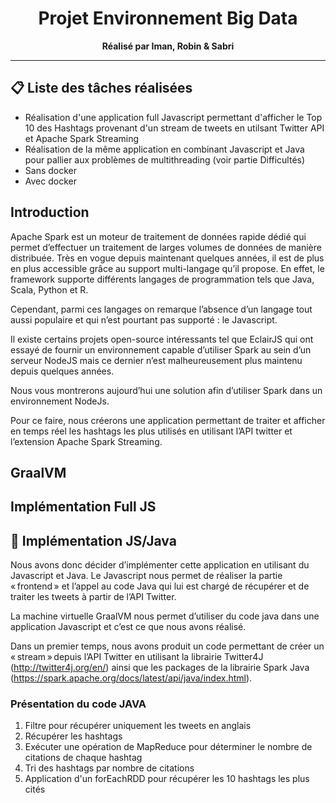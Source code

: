 <h1 align="center">
    Projet Environnement Big Data
</h1>

<p align="center">
  <strong>Réalisé par Iman, Robin & Sabri</strong><br>
</p>

*******************

## 📋 Liste des tâches réalisées

* Réalisation d'une application full Javascript permettant d'afficher le Top 10 des Hashtags provenant d'un stream de tweets en utilsant Twitter API et Apache Spark Streaming
* Réalisation de la même application en combinant Javascript et Java pour pallier aux problèmes de multithreading (voir partie Difficultés)
* Sans docker
* Avec docker

## Introduction

Apache Spark est un moteur de traitement de données rapide dédié qui permet d’effectuer un traitement de larges volumes de données de manière distribuée. Très en vogue depuis maintenant quelques années, il est de plus en plus accessible grâce au support multi-langage qu’il propose. En effet, le framework supporte différents langages de programmation tels que Java, Scala, Python et R. 

Cependant, parmi ces langages on remarque l’absence d’un langage tout aussi populaire et qui n’est pourtant pas supporté : le Javascript. 

Il existe certains projets open-source intéressants tel que EclairJS qui ont essayé de fournir un environnement capable d’utiliser Spark au sein d’un serveur NodeJS mais ce dernier n’est malheureusement plus maintenu depuis quelques années. 

Nous vous montrerons aujourd’hui une solution afin d’utiliser Spark dans un environnement NodeJs. 

Pour ce faire, nous créerons une application permettant de traiter et afficher en temps réel les hashtags les plus utilisés en utilisant l’API twitter et l’extension Apache Spark Streaming. 

## GraalVM

## Implémentation Full JS

## 🚀 Implémentation JS/Java

Nous avons donc décider d’implémenter cette application en utilisant du Javascript et Java. Le Javascript nous permet de réaliser la partie « frontend » et l’appel au code Java qui lui est chargé de récupérer et de traiter les tweets à partir de l’API Twitter. 

La machine virtuelle GraalVM nous permet d’utiliser du code java dans une application Javascript et c’est ce que nous avons réalisé. 

Dans un premier temps, nous avons produit un code permettant de créer un « stream » depuis l’API Twitter en utilisant la librairie Twitter4J (http://twitter4j.org/en/) ainsi que les packages de la librairie Spark Java (https://spark.apache.org/docs/latest/api/java/index.html).

### Présentation du code JAVA

1. Filtre pour récupérer uniquement les tweets en anglais
2. Récupérer les hashtags
3. Exécuter une opération de MapReduce pour déterminer le nombre de citations de chaque hashtag
4. Tri des hashtags par nombre de citations
5. Application d'un forEachRDD pour récupérer les 10 hashtags les plus cités
